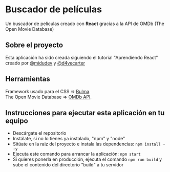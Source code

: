 # Buscador de películas

Un buscador de películas creado con **React** gracias a la API de OMDb (The Open Movie Database)


## Sobre el proyecto

Esta aplicación ha sido creada siguiendo el tutorial "Aprendiendo React" creado por [@midudev](https://twitter.com/midudev) y [@d4vecarter](https://twitter.com/d4vecarter) 


## Herramientas

Framework usado para el CSS => [Bulma](https://bulma.io).  
The Open Movie Database => [OMDb API](http://www.omdbapi.com).  


## Instrucciones para ejecutar esta aplicación en tu equipo

* Descárgate el repositorio
* Instálate, si no lo tienes ya instalado, "npm" y "node"
* Sitúate en la raiz del proyecto e instala las dependencias: `npm install --y`
* Ejecuta este comando para arrancar la aplicación: `npm start`
* Si quieres ponerla en producción, ejecuta el comando `npm run build` y sube el contenido del directorio "build" a tu servidor
